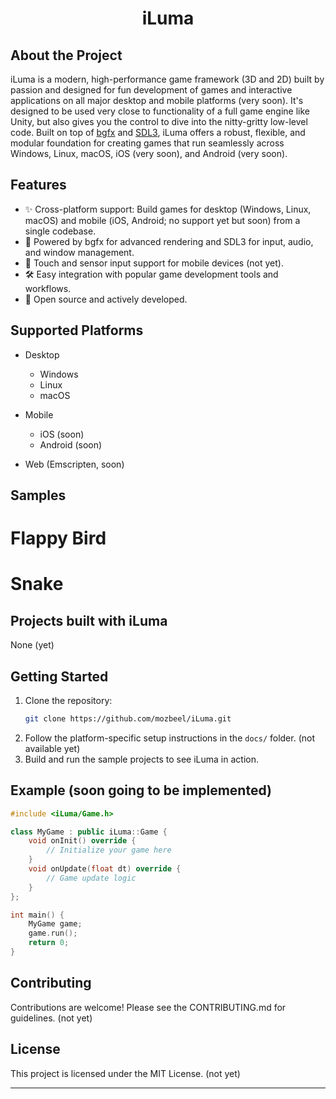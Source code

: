 <div align="center">
 <h1>iLuma</h1>
</div>

## About the Project

iLuma is a modern, high-performance game framework (3D and 2D) built by passion and designed for fun development of games and interactive applications on all major desktop and mobile platforms (very soon). It's designed to be used very close to functionality of a full game engine like Unity, but also gives you the control to dive into the nitty-gritty low-level code. Built on top of <a href="https://github.com/bkaradzic/bgfx">bgfx</a> and <a href="https://github.com/libsdl-org/SDL"> SDL3</a>, iLuma offers a robust, flexible, and modular foundation for creating games that run seamlessly across Windows, Linux, macOS, iOS (very soon), and Android (very soon).

## Features

- ✨ Cross-platform support: Build games for desktop (Windows, Linux, macOS) and mobile (iOS, Android; no support yet but soon) from a single codebase.
- 🚀 Powered by bgfx for advanced rendering and SDL3 for input, audio, and window management.
- 📱 Touch and sensor input support for mobile devices (not yet).
- 🛠️ Easy integration with popular game development tools and workflows.
- 📂 Open source and actively developed.

## Supported Platforms

- Desktop
  - Windows
  - Linux
  - macOS
- Mobile
  - iOS (soon)
  - Android (soon)

- Web (Emscripten, soon)

## Samples

# Flappy Bird


# Snake

## Projects built with iLuma

None (yet)

## Getting Started

1. Clone the repository:
   ```bash
   git clone https://github.com/mozbeel/iLuma.git
   ```
2. Follow the platform-specific setup instructions in the `docs/` folder. (not available yet)
3. Build and run the sample projects to see iLuma in action.

## Example (soon going to be implemented)

```cpp
#include <iLuma/Game.h>

class MyGame : public iLuma::Game {
    void onInit() override {
        // Initialize your game here
    }
    void onUpdate(float dt) override {
        // Game update logic
    }
};

int main() {
    MyGame game;
    game.run();
    return 0;
}
```

## Contributing

Contributions are welcome! Please see the CONTRIBUTING.md for guidelines. (not yet)

## License

This project is licensed under the MIT License. (not yet)

---
